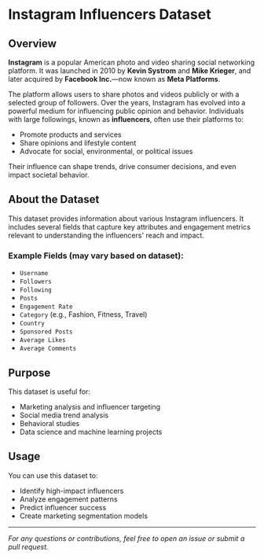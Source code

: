 # Instagram Influencers Dataset

## Overview

**Instagram** is a popular American photo and video sharing social networking platform. It was launched in 2010 by **Kevin Systrom** and **Mike Krieger**, and later acquired by **Facebook Inc.**—now known as **Meta Platforms**.

The platform allows users to share photos and videos publicly or with a selected group of followers. Over the years, Instagram has evolved into a powerful medium for influencing public opinion and behavior. Individuals with large followings, known as **influencers**, often use their platforms to:

- Promote products and services
- Share opinions and lifestyle content
- Advocate for social, environmental, or political issues   

Their influence can shape trends, drive consumer decisions, and even impact societal behavior.

## About the Dataset

This dataset provides information about various Instagram influencers. It includes several fields that capture key attributes and engagement metrics relevant to understanding the influencers' reach and impact.

### Example Fields (may vary based on dataset):  
- `Username`
- `Followers`
- `Following`
- `Posts`
- `Engagement Rate`
- `Category` (e.g., Fashion, Fitness, Travel)
- `Country`
- `Sponsored Posts`
- `Average Likes`
- `Average Comments`

## Purpose

This dataset is useful for:
- Marketing analysis and influencer targeting
- Social media trend analysis
- Behavioral studies
- Data science and machine learning projects

## Usage

You can use this dataset to:
- Identify high-impact influencers
- Analyze engagement patterns
- Predict influencer success
- Create marketing segmentation models

---

*For any questions or contributions, feel free to open an issue or submit a pull request.*  
